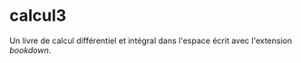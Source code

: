 # calcul3

Un livre de calcul différentiel et intégral dans l'espace écrit avec l'extension _bookdown_.
